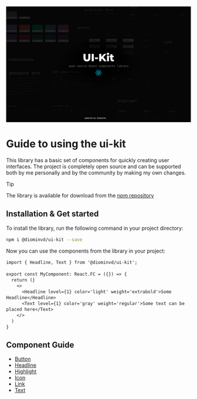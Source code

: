 ![Preview image](./public/preview.jpg)

# Guide to using the ui-kit

This library has a basic set of components for quickly creating user interfaces. The project is completely open source and can be supported both by me personally and by the community by making my own changes.

> [!TIP]
> The library is available for download from the [npm repository](https://www.npmjs.com/package/@diominvd/ui-kit)

## Installation & Get started

To install the library, run the following command in your project directory:

```bash
npm i @diominvd/ui-kit --save
```

Now you can use the components from the library in your project:

```tsx
import { Headline, Text } from '@diominvd/ui-kit';

export const MyComponent: React.FC = ({}) => {
  return (}
    <>
      <Headline level={1} color='light' weight='extrabold'>Some Headline</Headline>
      <Text level={1} color='gray' weight='regular'>Some text can be placed here</Text>
    </>
  )
}
```

## Component Guide

- [Button](./lib/components/Button/README.md)
- [Headline](./lib/components/Headline/README.md)
- [Highlight](./lib/components/Highlight/README.md)
- [Icon](./lib/components/Icon/README.md)
- [Link](./lib/components/Link/README.md)
- [Text](./lib/components/Text/README.md)
